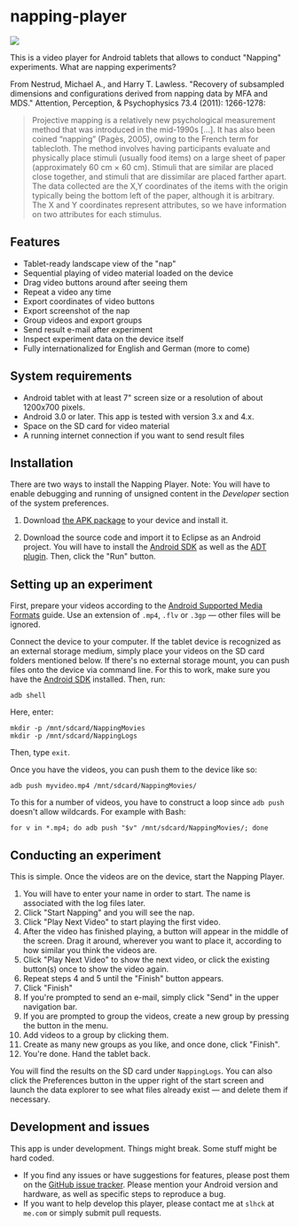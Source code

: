 napping-player
==============

![](http://www.dropbox.com/u/84665/quassumm/nplayer.png)

This is a video player for Android tablets that allows to conduct "Napping" experiments. What are napping experiments?

From Nestrud, Michael A., and Harry T. Lawless. "Recovery of subsampled dimensions and configurations derived from napping data by MFA and MDS." Attention, Perception, & Psychophysics 73.4 (2011): 1266-1278:

> Projective mapping is a relatively new psychological measurement method that was introduced in the mid-1990s […]. It has also been coined “napping” (Pagès, 2005), owing to the French term for tablecloth. The method involves having
participants evaluate and physically place stimuli (usually food items) on a large sheet of paper (approximately 60 cm ×
60 cm). Stimuli that are similar are placed close together, and stimuli that are dissimilar are placed farther apart. The data
collected are the X,Y coordinates of the items with the origin typically being the bottom left of the paper, although it is
arbitrary. The X and Y coordinates represent attributes, so we have information on two attributes for each stimulus.



## Features

- Tablet-ready landscape view of the "nap"
- Sequential playing of video material loaded on the device
- Drag video buttons around after seeing them
- Repeat a video any time
- Export coordinates of video buttons
- Export screenshot of the nap
- Group videos and export groups
- Send result e-mail after experiment
- Inspect experiment data on the device itself
- Fully internationalized for English and German (more to come)

## System requirements

- Android tablet with at least 7" screen size or a resolution of about 1200x700 pixels.
- Android 3.0 or later. This app is tested with version 3.x and 4.x.
- Space on the SD card for video material
- A running internet connection if you want to send result files

## Installation

There are two ways to install the Napping Player. Note: You will have to enable debugging and running of unsigned content in the *Developer* section of the system preferences.

1. Download [the APK package](https://dl.dropbox.com/u/84665/quassumm/napping-player.apk) to your device and install it.

2. Download the source code and import it to Eclipse as an Android project. You will have to install the [Android SDK](http://developer.android.com/sdk/index.html) as well as the [ADT plugin](http://developer.android.com/tools/sdk/eclipse-adt.html). Then, click the "Run" button.

## Setting up an experiment

First, prepare your videos according to the [Android Supported Media Formats](http://developer.android.com/guide/appendix/media-formats.html) guide. Use an extension of `.mp4`, `.flv` or `.3gp` — other files will be ignored.

Connect the device to your computer. If the tablet device is recognized as an external storage medium, simply place your videos on the SD card folders mentioned below. If there's no external storage mount, you can push files onto the device via command line. For this to work, make sure you have the [Android SDK](http://developer.android.com/sdk/index.html) installed. Then, run:

    adb shell

Here, enter:

    mkdir -p /mnt/sdcard/NappingMovies
    mkdir -p /mnt/sdcard/NappingLogs

Then,  type `exit`.

Once you have the videos, you can push them to the device like so:

    adb push myvideo.mp4 /mnt/sdcard/NappingMovies/

To this for a number of videos, you have to construct a loop since `adb push` doesn't allow wildcards. For example with Bash:

    for v in *.mp4; do adb push "$v" /mnt/sdcard/NappingMovies/; done


## Conducting an experiment

This is simple. Once the videos are on the device, start the Napping Player. 

1. You will have to enter your name in order to start. The name is associated with the log files later.
2. Click "Start Napping" and you will see the nap.
3. Click "Play Next Video" to start playing the first video.
4. After the video has finished playing, a button will appear in the middle of the screen. Drag it around, wherever you want to place it, according to how similar you think the videos are.
5. Click "Play Next Video" to show the next video, or click the existing button(s) once to show the video again.
6. Repeat steps 4 and 5 until the "Finish" button appears.
7. Click "Finish"
8. If you're prompted to send an e-mail, simply click "Send" in the upper navigation bar.
9. If you are prompted to group the videos, create a new group by pressing the button in the menu.
10. Add videos to a group by clicking them.
11. Create as many new groups as you like, and once done, click "Finish".
12. You're done. Hand the tablet back.

You will find the results on the SD card under `NappingLogs`. You can also click the Preferences button in the upper right of the start screen and launch the data explorer to see what files already exist — and delete them if necessary.

## Development and issues

This app is under development. Things might break. Some stuff might be hard coded.

- If you find any issues or have suggestions for features, please post them on the [GitHub issue tracker](https://github.com/slhck/napping-player/issues). Please mention your Android version and hardware, as well as specific steps to reproduce a bug.
- If you want to help develop this player, please contact me at `slhck` at `me.com` or simply submit pull requests.






